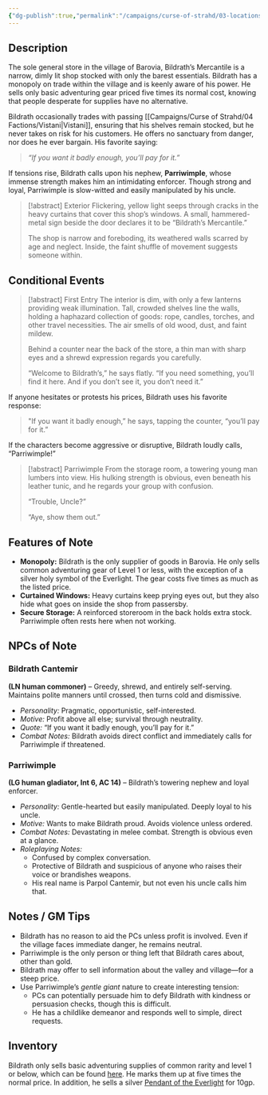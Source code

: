 ```yaml
---
{"dg-publish":true,"permalink":"/campaigns/curse-of-strahd/03-locations/village-of-barovia/bildrath-s-mercantile/","tags":["location/building/store","location/village/barovia"]}
---
```


## Description
The sole general store in the village of Barovia, Bildrath’s Mercantile is a narrow, dimly lit shop stocked with only the barest essentials. Bildrath has a monopoly on trade within the village and is keenly aware of his power. He sells only basic adventuring gear priced five times its normal cost, knowing that people desperate for supplies have no alternative.

Bildrath occasionally trades with passing [[Campaigns/Curse of Strahd/04 Factions/Vistani\|Vistani]], ensuring that his shelves remain stocked, but he never takes on risk for his customers. He offers no sanctuary from danger, nor does he ever bargain. His favorite saying:  
> *“If you want it badly enough, you’ll pay for it.”*

If tensions rise, Bildrath calls upon his nephew, **Parriwimple**, whose immense strength makes him an intimidating enforcer. Though strong and loyal, Parriwimple is slow-witted and easily manipulated by his uncle.

>[!abstract] Exterior
>Flickering, yellow light seeps through cracks in the heavy curtains that cover this shop’s windows. A small, hammered-metal sign beside the door declares it to be “Bildrath’s Mercantile.”  
>  
>The shop is narrow and foreboding, its weathered walls scarred by age and neglect. Inside, the faint shuffle of movement suggests someone within.

## Conditional Events
>[!abstract] First Entry
>The interior is dim, with only a few lanterns providing weak illumination. Tall, crowded shelves line the walls, holding a haphazard collection of goods: rope, candles, torches, and other travel necessities. The air smells of old wood, dust, and faint mildew.  
>
>Behind a counter near the back of the store, a thin man with sharp eyes and a shrewd expression regards you carefully.  
>  
>“Welcome to Bildrath’s,” he says flatly. “If you need something, you’ll find it here. And if you don’t see it, you don’t need it.”  

If anyone hesitates or protests his prices, Bildrath uses his favorite response:
>"If you want it badly enough,” he says, tapping the counter, “you’ll pay for it.”  

If the characters become aggressive or disruptive, Bildrath loudly calls, “Parriwimple!” 
>[!abstract] Parriwimple
>From the storage room, a towering young man lumbers into view. His hulking strength is obvious, even beneath his leather tunic, and he regards your group with confusion.  
>  
>“Trouble, Uncle?”  
>  
>“Aye, show them out.”

## Features of Note
- **Monopoly:** Bildrath is the only supplier of goods in Barovia. He only sells common adventuring gear of Level 1 or less, with the exception of a silver holy symbol of the Everlight. The gear costs five times as much as the listed price.  
- **Curtained Windows:** Heavy curtains keep prying eyes out, but they also hide what goes on inside the shop from passersby.
- **Secure Storage:** A reinforced storeroom in the back holds extra stock. Parriwimple often rests here when not working.

## NPCs of Note
### Bildrath Cantemir 
**(LN human commoner)** – Greedy, shrewd, and entirely self-serving. Maintains polite manners until crossed, then turns cold and dismissive.  
  - *Personality:* Pragmatic, opportunistic, self-interested.  
  - *Motive:* Profit above all else; survival through neutrality.  
  - *Quote:* “If you want it badly enough, you’ll pay for it.”
  - *Combat Notes:* Bildrath avoids direct conflict and immediately calls for Parriwimple if threatened.

### Parriwimple 
**(LG human gladiator, Int 6, AC 14)** – Bildrath’s towering nephew and loyal enforcer.  
  - *Personality:* Gentle-hearted but easily manipulated. Deeply loyal to his uncle.  
  - *Motive:* Wants to make Bildrath proud. Avoids violence unless ordered.  
  - *Combat Notes:* Devastating in melee combat. Strength is obvious even at a glance.
  - *Roleplaying Notes:*  
    - Confused by complex conversation.  
    - Protective of Bildrath and suspicious of anyone who raises their voice or brandishes weapons.
    - His real name is Parpol Cantemir, but not even his uncle calls him that.

## Notes / GM Tips
- Bildrath has no reason to aid the PCs unless profit is involved. Even if the village faces immediate danger, he remains neutral.
- Parriwimple is the only person or thing left that Bildrath cares about, other than gold.
- Bildrath may offer to sell information about the valley and village—for a steep price.
- Use Parriwimple’s *gentle giant* nature to create interesting tension:
  - PCs can potentially persuade him to defy Bildrath with kindness or persuasion checks, though this is difficult.  
  - He has a childlike demeanor and responds well to simple, direct requests.

## Inventory
Bildrath only sells basic adventuring supplies of common rarity and level 1 or below, which can be found [here](https://2e.aonprd.com/Equipment.aspx?Category=1&include-rarities=common&include-sources=advanced%20player%27s%20guide+character%20guide+core%20rulebook+player%20core&values-to=level%3A1&sort=level-asc+price-asc+name-asc&display=table&columns=pfs+source+rarity+trait+level+price+bulk+usage+spoilers). He marks them up at five times the normal price. In addition, he sells a silver [Pendant of the Everlight](https://2e.aonprd.com/Equipment.aspx?ID=2745) for 10gp.